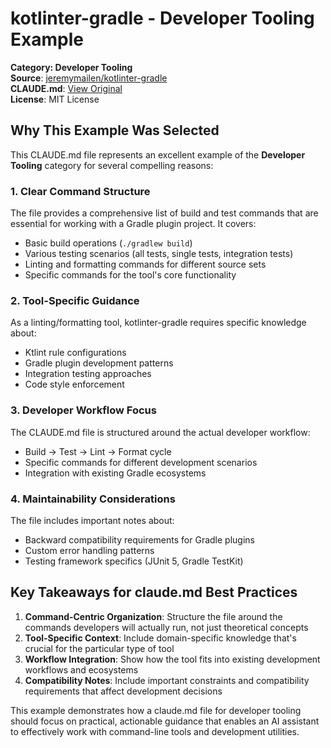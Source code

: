 # kotlinter-gradle - Developer Tooling Example

**Category: Developer Tooling**  
**Source**: [jeremymailen/kotlinter-gradle](https://github.com/jeremymailen/kotlinter-gradle)  
**CLAUDE.md**: [View Original](https://github.com/jeremymailen/kotlinter-gradle/blob/main/CLAUDE.md)  
**License**: MIT License

## Why This Example Was Selected

This CLAUDE.md file represents an excellent example of the **Developer Tooling** category for several compelling reasons:

### 1. **Clear Command Structure**
The file provides a comprehensive list of build and test commands that are essential for working with a Gradle plugin project. It covers:
- Basic build operations (`./gradlew build`)
- Various testing scenarios (all tests, single tests, integration tests)
- Linting and formatting commands for different source sets
- Specific commands for the tool's core functionality

### 2. **Tool-Specific Guidance**
As a linting/formatting tool, kotlinter-gradle requires specific knowledge about:
- Ktlint rule configurations
- Gradle plugin development patterns
- Integration testing approaches
- Code style enforcement

### 3. **Developer Workflow Focus**
The CLAUDE.md file is structured around the actual developer workflow:
- Build → Test → Lint → Format cycle
- Specific commands for different development scenarios
- Integration with existing Gradle ecosystems

### 4. **Maintainability Considerations**
The file includes important notes about:
- Backward compatibility requirements for Gradle plugins
- Custom error handling patterns
- Testing framework specifics (JUnit 5, Gradle TestKit)

## Key Takeaways for claude.md Best Practices

1. **Command-Centric Organization**: Structure the file around the commands developers will actually run, not just theoretical concepts
2. **Tool-Specific Context**: Include domain-specific knowledge that's crucial for the particular type of tool
3. **Workflow Integration**: Show how the tool fits into existing development workflows and ecosystems
4. **Compatibility Notes**: Include important constraints and compatibility requirements that affect development decisions

This example demonstrates how a claude.md file for developer tooling should focus on practical, actionable guidance that enables an AI assistant to effectively work with command-line tools and development utilities.
